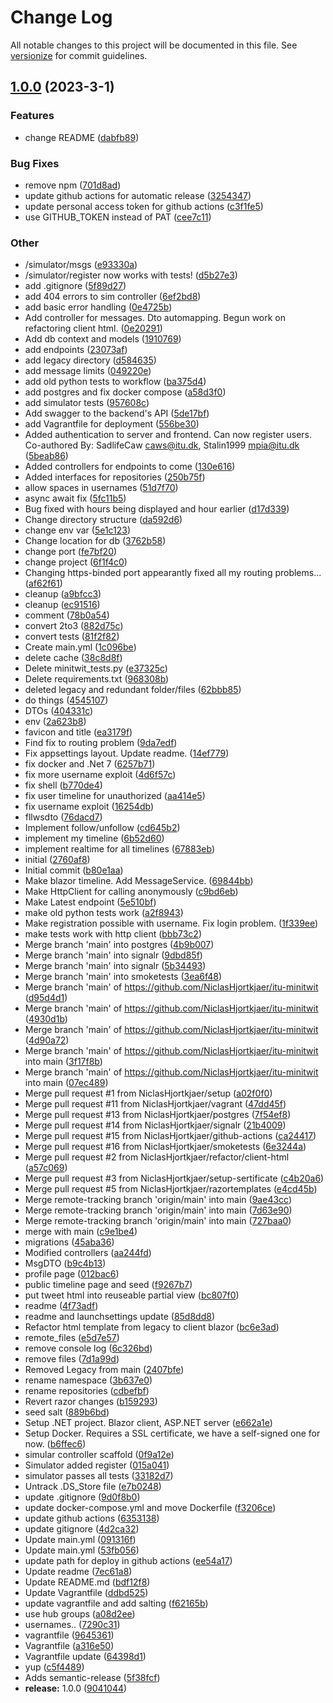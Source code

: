 # Change Log

All notable changes to this project will be documented in this file. See [versionize](https://github.com/versionize/versionize) for commit guidelines.

<a name="1.0.0"></a>
## [1.0.0](https://www.github.com/NiclasHjortkjaer/itu-minitwit/releases/tag/v1.0.0) (2023-3-1)

### Features

* change README ([dabfb89](https://www.github.com/NiclasHjortkjaer/itu-minitwit/commit/dabfb897c43ef1353b3e8690296393f7bdccd2d1))

### Bug Fixes

* remove npm ([701d8ad](https://www.github.com/NiclasHjortkjaer/itu-minitwit/commit/701d8ad92a1775904f5395ca276991dad0695539))
* update github actions for automatic release ([3254347](https://www.github.com/NiclasHjortkjaer/itu-minitwit/commit/3254347fb25a9671536ee629f10b6afbbcdd5933))
* update personal access token for github actions ([c3f1fe5](https://www.github.com/NiclasHjortkjaer/itu-minitwit/commit/c3f1fe5266bf19af42ba50fbddf710a1ab210cfb))
* use GITHUB_TOKEN instead of PAT ([cee7c11](https://www.github.com/NiclasHjortkjaer/itu-minitwit/commit/cee7c11f01538ceffb4ed6c06a177e3b819b3532))

### Other

* /simulator/msgs ([e93330a](https://www.github.com/NiclasHjortkjaer/itu-minitwit/commit/e93330a4b57f099b7dbce0dfca400404c2cc45ca))
* /simulator/register now works with tests! ([d5b27e3](https://www.github.com/NiclasHjortkjaer/itu-minitwit/commit/d5b27e3c4685e61f39bdeb96a6cdce1dbb3cbb36))
* add .gitignore ([5f89d27](https://www.github.com/NiclasHjortkjaer/itu-minitwit/commit/5f89d270bcace0e260fcded55e9b39d2f83b632c))
* add 404 errors to sim controller ([6ef2bd8](https://www.github.com/NiclasHjortkjaer/itu-minitwit/commit/6ef2bd82cbe2695083f725ab4341c8e15508aaa8))
* add basic error handling ([0e4725b](https://www.github.com/NiclasHjortkjaer/itu-minitwit/commit/0e4725b7ddc327d1f6b14684d18fded63982d45d))
* Add controller for messages. Dto automapping. Begun work on refactoring client html. ([0e20291](https://www.github.com/NiclasHjortkjaer/itu-minitwit/commit/0e202916f88924b57b982213361f0e9192a65c95))
* Add db context and models ([1910769](https://www.github.com/NiclasHjortkjaer/itu-minitwit/commit/19107693badbaba0dd4ded0ea8b40b4b7aca3e0a))
* add endpoints ([23073af](https://www.github.com/NiclasHjortkjaer/itu-minitwit/commit/23073af5456ab1552598421294f0bd4ca2800ade))
* add legacy directory ([d584635](https://www.github.com/NiclasHjortkjaer/itu-minitwit/commit/d58463549fb4da1aabfe18f8b7eae307726c8f73))
* add message limits ([049220e](https://www.github.com/NiclasHjortkjaer/itu-minitwit/commit/049220edbaf70e65271c6ec0e64b5f8573399793))
* add old python tests to workflow ([ba375d4](https://www.github.com/NiclasHjortkjaer/itu-minitwit/commit/ba375d444f07e611ace75c6bb17bf5a3f2662741))
* add postgres and fix docker compose ([a58d3f0](https://www.github.com/NiclasHjortkjaer/itu-minitwit/commit/a58d3f00cd9f10038292daadb2514133ca3942e9))
* add simulator tests ([957608c](https://www.github.com/NiclasHjortkjaer/itu-minitwit/commit/957608ce802f46e703ede2da1651410bf4db54c4))
* Add swagger to the backend's API ([5de17bf](https://www.github.com/NiclasHjortkjaer/itu-minitwit/commit/5de17bf0993f12a8f93e8cf0510f23a925f2c80d))
* add Vagrantfile for deployment ([556be30](https://www.github.com/NiclasHjortkjaer/itu-minitwit/commit/556be30f51db757e035d1ad906dc0654419db40d))
* Added authentication to server and frontend. Can now register users. Co-authored By: SadlifeCaw <caws@itu.dk>, Stalin1999 <mpia@itu.dk> ([5beab86](https://www.github.com/NiclasHjortkjaer/itu-minitwit/commit/5beab86b6aef678cf705de3d175c8d88101ebaef))
* Added controllers for endpoints to come ([130e616](https://www.github.com/NiclasHjortkjaer/itu-minitwit/commit/130e6163e7c0977672fd47804a483c0f91b4ff09))
* Added interfaces for repositories ([250b75f](https://www.github.com/NiclasHjortkjaer/itu-minitwit/commit/250b75f6fffec702d4ad8808a32594f8bf49f2bb))
* allow spaces in usernames ([51d7f70](https://www.github.com/NiclasHjortkjaer/itu-minitwit/commit/51d7f702bbbea05b80467b845655e10bee1f9ac6))
* async await fix ([5fc11b5](https://www.github.com/NiclasHjortkjaer/itu-minitwit/commit/5fc11b50f278fa0729e9744bd1f330db23e31a23))
* Bug fixed with hours being displayed and hour earlier ([d17d339](https://www.github.com/NiclasHjortkjaer/itu-minitwit/commit/d17d33977adb30a814fd70c37c4bc66ea7893bd4))
* Change directory structure ([da592d6](https://www.github.com/NiclasHjortkjaer/itu-minitwit/commit/da592d6e59848f02bbe75cc928b1ea3bef75dbe7))
* change env var ([5e1c123](https://www.github.com/NiclasHjortkjaer/itu-minitwit/commit/5e1c1232f9c539b4af5c004eb22d0d2a8ac627bd))
* Change location for db ([3762b58](https://www.github.com/NiclasHjortkjaer/itu-minitwit/commit/3762b585a98f710d2b6b0ba14aca0eea73e46dfa))
* change port ([fe7bf20](https://www.github.com/NiclasHjortkjaer/itu-minitwit/commit/fe7bf20f6bdefa86f80c832d76142424d5849b86))
* change project ([6f1f4c0](https://www.github.com/NiclasHjortkjaer/itu-minitwit/commit/6f1f4c0fde3a84cd562ba9b5271dc39a572e10c9))
* Changing https-binded port appearantly fixed all my routing problems... ([af62f61](https://www.github.com/NiclasHjortkjaer/itu-minitwit/commit/af62f61cb516afb05fdbfe26588b04249c89937b))
* cleanup ([a9bfcc3](https://www.github.com/NiclasHjortkjaer/itu-minitwit/commit/a9bfcc3f9e5898a848be89635c1b03851a859cf3))
* cleanup ([ec91516](https://www.github.com/NiclasHjortkjaer/itu-minitwit/commit/ec9151637e474f2b8804db6ece51c1cd26389efc))
* comment ([78b0a54](https://www.github.com/NiclasHjortkjaer/itu-minitwit/commit/78b0a543ee88963239c2d9ffe8dee8f1479eca3e))
* convert 2to3 ([882d75c](https://www.github.com/NiclasHjortkjaer/itu-minitwit/commit/882d75ceb31607b141686012c89abaf3bf55e7dc))
* convert tests ([81f2f82](https://www.github.com/NiclasHjortkjaer/itu-minitwit/commit/81f2f82dd4c2c3239a1d6ab7670f4112dc0f6073))
* Create main.yml ([1c096be](https://www.github.com/NiclasHjortkjaer/itu-minitwit/commit/1c096be1ce76507b2ddfb95613644efae836aa2f))
* delete cache ([38c8d8f](https://www.github.com/NiclasHjortkjaer/itu-minitwit/commit/38c8d8f044b26705e5435ab3d01359aadf7dca55))
* Delete minitwit_tests.py ([e37325c](https://www.github.com/NiclasHjortkjaer/itu-minitwit/commit/e37325c2c8fd7a7923531d48c33c1e588c7645a7))
* Delete requirements.txt ([968308b](https://www.github.com/NiclasHjortkjaer/itu-minitwit/commit/968308bf0041018e9f48c8c167222e6192b54270))
* deleted legacy and redundant folder/files ([62bbb85](https://www.github.com/NiclasHjortkjaer/itu-minitwit/commit/62bbb852b19e9c1b4ce0f44a2fd7d4ce1a921ef7))
* do things ([4545107](https://www.github.com/NiclasHjortkjaer/itu-minitwit/commit/4545107cced9234b2fcf2430a013937b02ca0024))
* DTOs ([404331c](https://www.github.com/NiclasHjortkjaer/itu-minitwit/commit/404331c509bd5e1a08beadccf3600222ea41af39))
* env ([2a623b8](https://www.github.com/NiclasHjortkjaer/itu-minitwit/commit/2a623b80cb2afe3fb363972f10490ca7433eb692))
* favicon and title ([ea3179f](https://www.github.com/NiclasHjortkjaer/itu-minitwit/commit/ea3179fc83e06389c7566c86dea3ac95aeb1c46e))
* Find fix to routing problem ([9da7edf](https://www.github.com/NiclasHjortkjaer/itu-minitwit/commit/9da7edf383ac27219d4f089996746c791c7429e5))
* Fix appsettings layout. Update readme. ([14ef779](https://www.github.com/NiclasHjortkjaer/itu-minitwit/commit/14ef779c78bfea94dac005e616a1e95008914be2))
* fix docker and .Net 7 ([6257b71](https://www.github.com/NiclasHjortkjaer/itu-minitwit/commit/6257b71d9a72cb08741065226a006446db67d36c))
* fix more username exploit ([4d6f57c](https://www.github.com/NiclasHjortkjaer/itu-minitwit/commit/4d6f57c9e96f82f59b905c01f6a58845e385cf34))
* fix shell ([b770de4](https://www.github.com/NiclasHjortkjaer/itu-minitwit/commit/b770de4af4201b7052a62efa7a77ce19501bf109))
* fix user timeline for unauthorized ([aa414e5](https://www.github.com/NiclasHjortkjaer/itu-minitwit/commit/aa414e52378086f10707f96b06dfe3e2593333db))
* fix username exploit ([16254db](https://www.github.com/NiclasHjortkjaer/itu-minitwit/commit/16254db616a5df925e01d010045d927ce907688f))
* fllwsdto ([76dacd7](https://www.github.com/NiclasHjortkjaer/itu-minitwit/commit/76dacd7bf0ae14f713afc2ebbf5366cd4d8cc5f8))
* Implement follow/unfollow ([cd645b2](https://www.github.com/NiclasHjortkjaer/itu-minitwit/commit/cd645b259caed1c11bcdd93d550e7dc59f90bafb))
* implement my timeline ([6b52d60](https://www.github.com/NiclasHjortkjaer/itu-minitwit/commit/6b52d605e65f202f178754c4174f8beb8603a7e1))
* implement realtime for all timelines ([67883eb](https://www.github.com/NiclasHjortkjaer/itu-minitwit/commit/67883ebdc80adf7e8e94c8e409140e73256dd1a4))
* initial ([2760af8](https://www.github.com/NiclasHjortkjaer/itu-minitwit/commit/2760af84ed0b28763bedc6f03ce47ce756fc310d))
* Initial commit ([b80e1aa](https://www.github.com/NiclasHjortkjaer/itu-minitwit/commit/b80e1aae0a3bba268f9799d5adf1202d1e41ee60))
* Make blazor timeline. Add MessageService. ([69844bb](https://www.github.com/NiclasHjortkjaer/itu-minitwit/commit/69844bb7aa4c642fbb28a300ea43692475ba98d5))
* Make HttpClient for calling anonymously ([c9bd6eb](https://www.github.com/NiclasHjortkjaer/itu-minitwit/commit/c9bd6eb6984cc5136648cbcc8b22dfe4943b2afe))
* Make Latest endpoint ([5e510bf](https://www.github.com/NiclasHjortkjaer/itu-minitwit/commit/5e510bf4a3e38c91d2719aeea21f3b96c2f641b0))
* make old python tests work ([a2f8943](https://www.github.com/NiclasHjortkjaer/itu-minitwit/commit/a2f8943025de53d679725bb83f7bf9691461b06e))
* Make registration possible with username. Fix login problem. ([1f339ee](https://www.github.com/NiclasHjortkjaer/itu-minitwit/commit/1f339ee001e3c9e3832c709b0bc99dad0084232e))
* make tests work with http client ([bbb73c2](https://www.github.com/NiclasHjortkjaer/itu-minitwit/commit/bbb73c2d0ecf0923dff3b70af75ca786384d5f01))
* Merge branch 'main' into postgres ([4b9b007](https://www.github.com/NiclasHjortkjaer/itu-minitwit/commit/4b9b0073d3605adfee4d086b9feee229d5a9c53e))
* Merge branch 'main' into signalr ([9dbd85f](https://www.github.com/NiclasHjortkjaer/itu-minitwit/commit/9dbd85f611b1e44d78f8f5eb5fd6cf8b4d4a6b47))
* Merge branch 'main' into signalr ([5b34493](https://www.github.com/NiclasHjortkjaer/itu-minitwit/commit/5b3449380b5ada1326b9f4c819e2c9b94b58955e))
* Merge branch 'main' into smoketests ([3ea6f48](https://www.github.com/NiclasHjortkjaer/itu-minitwit/commit/3ea6f487b33326e31db52d939aee4801a00f63d2))
* Merge branch 'main' of https://github.com/NiclasHjortkjaer/itu-minitwit ([d95d4d1](https://www.github.com/NiclasHjortkjaer/itu-minitwit/commit/d95d4d15761b611328b5717132ed65d069f312cd))
* Merge branch 'main' of https://github.com/NiclasHjortkjaer/itu-minitwit ([4930d1b](https://www.github.com/NiclasHjortkjaer/itu-minitwit/commit/4930d1b200e43692ee9c48715ce36f2e3e23ba66))
* Merge branch 'main' of https://github.com/NiclasHjortkjaer/itu-minitwit ([4d90a72](https://www.github.com/NiclasHjortkjaer/itu-minitwit/commit/4d90a72a84810f88d8ee5f3862bd8876bc266f36))
* Merge branch 'main' of https://github.com/NiclasHjortkjaer/itu-minitwit into main ([3f17f8b](https://www.github.com/NiclasHjortkjaer/itu-minitwit/commit/3f17f8be653154e1a85437ddab069c0f4b5b52fb))
* Merge branch 'main' of https://github.com/NiclasHjortkjaer/itu-minitwit into main ([07ec489](https://www.github.com/NiclasHjortkjaer/itu-minitwit/commit/07ec4896c55a738a0ee9c6bc11aac730b599a6b2))
* Merge pull request #1 from NiclasHjortkjaer/setup ([a02f0f0](https://www.github.com/NiclasHjortkjaer/itu-minitwit/commit/a02f0f066b3ab4b2cb77c0fe70c81aeb51b9f3fc))
* Merge pull request #11 from NiclasHjortkjaer/vagrant ([47dd45f](https://www.github.com/NiclasHjortkjaer/itu-minitwit/commit/47dd45f3b1ac2dfc91a81a3118d29b4062521ffb))
* Merge pull request #13 from NiclasHjortkjaer/postgres ([7f54ef8](https://www.github.com/NiclasHjortkjaer/itu-minitwit/commit/7f54ef84fcce8f3097d92eed82fb4e28f3b05b82))
* Merge pull request #14 from NiclasHjortkjaer/signalr ([21b4009](https://www.github.com/NiclasHjortkjaer/itu-minitwit/commit/21b40095d3e409e43109afb9c7bdf305ebc3dbb3))
* Merge pull request #15 from NiclasHjortkjaer/github-actions ([ca24417](https://www.github.com/NiclasHjortkjaer/itu-minitwit/commit/ca244177d184497e64a9cea14aba1c7067933994))
* Merge pull request #16 from NiclasHjortkjaer/smoketests ([6e3244a](https://www.github.com/NiclasHjortkjaer/itu-minitwit/commit/6e3244adbbe09bb568de4e954ce33eac75661adb))
* Merge pull request #2 from NiclasHjortkjaer/refactor/client-html ([a57c069](https://www.github.com/NiclasHjortkjaer/itu-minitwit/commit/a57c0698f7970bf1b8de79f3b66534d73205be54))
* Merge pull request #3 from NiclasHjortkjaer/setup-sertificate ([c4b20a6](https://www.github.com/NiclasHjortkjaer/itu-minitwit/commit/c4b20a6710d47561e5ed6f2c2dbcbeae341aa649))
* Merge pull request #5 from NiclasHjortkjaer/razortemplates ([e4cd45b](https://www.github.com/NiclasHjortkjaer/itu-minitwit/commit/e4cd45b2199d6a54c0c6b8902f1bcdf29fe020d6))
* Merge remote-tracking branch 'origin/main' into main ([9ae43cc](https://www.github.com/NiclasHjortkjaer/itu-minitwit/commit/9ae43ccac462f26b093da9c4915062023da344ba))
* Merge remote-tracking branch 'origin/main' into main ([7d63e90](https://www.github.com/NiclasHjortkjaer/itu-minitwit/commit/7d63e90ddbb71032b204a10489cdf196ddf42438))
* Merge remote-tracking branch 'origin/main' into main ([727baa0](https://www.github.com/NiclasHjortkjaer/itu-minitwit/commit/727baa01be2dbcf6544f6804cc34ef2809970533))
* merge with main ([c9e1be4](https://www.github.com/NiclasHjortkjaer/itu-minitwit/commit/c9e1be4e40c4b630ee326538740ba5e8d8847bba))
* migrations ([45aba36](https://www.github.com/NiclasHjortkjaer/itu-minitwit/commit/45aba36af80eaffd81ae272c0a80560391913c1d))
* Modified controllers ([aa244fd](https://www.github.com/NiclasHjortkjaer/itu-minitwit/commit/aa244fdf438c3ce924433a362725436c6b523ab7))
* MsgDTO ([b9c4b13](https://www.github.com/NiclasHjortkjaer/itu-minitwit/commit/b9c4b13a0bbc5ee038d0a63ce0a76b72b9abe0d6))
* profile page ([012bac6](https://www.github.com/NiclasHjortkjaer/itu-minitwit/commit/012bac687531b925d6349d58b15b91007460770c))
* public timeline page and seed ([f9267b7](https://www.github.com/NiclasHjortkjaer/itu-minitwit/commit/f9267b78b853b006e90085cfdc6a69423ede496c))
* put tweet html into reuseable partial view ([bc807f0](https://www.github.com/NiclasHjortkjaer/itu-minitwit/commit/bc807f01b85b5011b06da2070b854c69f7ea82da))
* readme ([4f73adf](https://www.github.com/NiclasHjortkjaer/itu-minitwit/commit/4f73adfffb4b6175f7086d179ddf6a8182e134db))
* readme and launchsettings update ([85d8dd8](https://www.github.com/NiclasHjortkjaer/itu-minitwit/commit/85d8dd87e5915cf4fd8a82968fd74361fb36bbdf))
* Refactor html template from legacy to client blazor ([bc6e3ad](https://www.github.com/NiclasHjortkjaer/itu-minitwit/commit/bc6e3ad6285fe59c04cf4bacda5443ae1ba0e7e8))
* remote_files ([e5d7e57](https://www.github.com/NiclasHjortkjaer/itu-minitwit/commit/e5d7e57497973c5a55bdcafa925aaa41963f5475))
* remove console log ([6c326bd](https://www.github.com/NiclasHjortkjaer/itu-minitwit/commit/6c326bda1efdf5936c1cfbdf63e37b0c474c23eb))
* remove files ([7d1a99d](https://www.github.com/NiclasHjortkjaer/itu-minitwit/commit/7d1a99d578afce2d825f8c6d45f62036c3e3ffd0))
* Removed Legacy from main ([2407bfe](https://www.github.com/NiclasHjortkjaer/itu-minitwit/commit/2407bfece0b17c6a05847e6e83507e83d18f8cee))
* rename namespace ([3b637e0](https://www.github.com/NiclasHjortkjaer/itu-minitwit/commit/3b637e0f6d963ed3912153e47f09c3f538d61e78))
* rename repositories ([cdbefbf](https://www.github.com/NiclasHjortkjaer/itu-minitwit/commit/cdbefbf8019b4e3cfda37f16646d7ae8186f4d07))
* Revert razor changes ([b159293](https://www.github.com/NiclasHjortkjaer/itu-minitwit/commit/b1592931a2128aec6d8957746612768107598ea6))
* seed salt ([889b6bd](https://www.github.com/NiclasHjortkjaer/itu-minitwit/commit/889b6bd8bb599553dd101b7393bf6da1eee15fe1))
* Setup .NET project. Blazor client, ASP.NET server ([e662a1e](https://www.github.com/NiclasHjortkjaer/itu-minitwit/commit/e662a1e322d9b200977385ca819d7d2f3429d68c))
* Setup Docker. Requires a SSL certificate, we have a self-signed one for now. ([b6ffec6](https://www.github.com/NiclasHjortkjaer/itu-minitwit/commit/b6ffec6fec237c1835f94b1e94232f969b30f00a))
* simular controller scaffold ([0f9a12e](https://www.github.com/NiclasHjortkjaer/itu-minitwit/commit/0f9a12ea183f80adf1b2cbb26a16d6fccf58f206))
* Simulator added register ([015a041](https://www.github.com/NiclasHjortkjaer/itu-minitwit/commit/015a0415a013d960cd0ff1cc4b3bc8e959103498))
* simulator passes all tests ([33182d7](https://www.github.com/NiclasHjortkjaer/itu-minitwit/commit/33182d74f848f036804ef001b7e97c4294bfbf3f))
* Untrack .DS_Store file ([e7b0248](https://www.github.com/NiclasHjortkjaer/itu-minitwit/commit/e7b0248786afd1b713395f04f048912269026085))
* update .gitignore ([9d0f8b0](https://www.github.com/NiclasHjortkjaer/itu-minitwit/commit/9d0f8b006d8108e4c245d95c677f23770a3ffc48))
* update docker-compose.yml and move Dockerfile ([f3206ce](https://www.github.com/NiclasHjortkjaer/itu-minitwit/commit/f3206ce6c7516e5b16f3b032fbc93b957b97c923))
* update github actions ([6353138](https://www.github.com/NiclasHjortkjaer/itu-minitwit/commit/63531382156c23cf6c9d1ad4298ce291f72a8999))
* update gitignore ([4d2ca32](https://www.github.com/NiclasHjortkjaer/itu-minitwit/commit/4d2ca3261f130fc34896ca0189290a7bb53158c6))
* Update main.yml ([091316f](https://www.github.com/NiclasHjortkjaer/itu-minitwit/commit/091316fb2a8f4b683209091a41aca0cf03366eb8))
* Update main.yml ([53fb056](https://www.github.com/NiclasHjortkjaer/itu-minitwit/commit/53fb056147d5954e9a8d7432c4a7a7e647583cef))
* update path for deploy in github actions ([ee54a17](https://www.github.com/NiclasHjortkjaer/itu-minitwit/commit/ee54a17d6f56dd5144b715e00490277da085afb5))
* Update readme ([7ec61a8](https://www.github.com/NiclasHjortkjaer/itu-minitwit/commit/7ec61a8099a365af54bc5bef79836bae942e51b6))
* Update README.md ([bdf12f8](https://www.github.com/NiclasHjortkjaer/itu-minitwit/commit/bdf12f877d30bf31bc3a691f4ffd147e4037b46b))
* Update Vagrantfile ([ddbd525](https://www.github.com/NiclasHjortkjaer/itu-minitwit/commit/ddbd525dba2a98bcb21df1a6003a9b519fd31e8b))
* update vagrantfile and add salting ([f62165b](https://www.github.com/NiclasHjortkjaer/itu-minitwit/commit/f62165b825e24c3703e6edabc129ba7a234bc9c7))
* use hub groups ([a08d2ee](https://www.github.com/NiclasHjortkjaer/itu-minitwit/commit/a08d2ee7c3a2fb812f3496f605159a6e122f44b3))
* usernames.. ([7290c31](https://www.github.com/NiclasHjortkjaer/itu-minitwit/commit/7290c3121186bf3077472256c402969903ffc4d7))
* vagrantfile ([9645361](https://www.github.com/NiclasHjortkjaer/itu-minitwit/commit/96453614a6f1e5ef2dde6bb65e64e193f915f05f))
* Vagrantfile ([a316e50](https://www.github.com/NiclasHjortkjaer/itu-minitwit/commit/a316e50631a7b0e1df31c5ab54740193e4a313a1))
* Vagrantfile update ([64398d1](https://www.github.com/NiclasHjortkjaer/itu-minitwit/commit/64398d1d953e8f6ca019af15b6fe001874f6221c))
* yup ([c5f4489](https://www.github.com/NiclasHjortkjaer/itu-minitwit/commit/c5f448963181978b685697acd1f22a0956cab486))
* Adds semantic-release ([5f38fcf](https://www.github.com/NiclasHjortkjaer/itu-minitwit/commit/5f38fcf79d2bd21a375818344ceeb8b4ff3f26ab))
* **release:** 1.0.0 ([9041044](https://www.github.com/NiclasHjortkjaer/itu-minitwit/commit/90410441250b6f75930f39b40ae8d25c3cf5e9fa))

